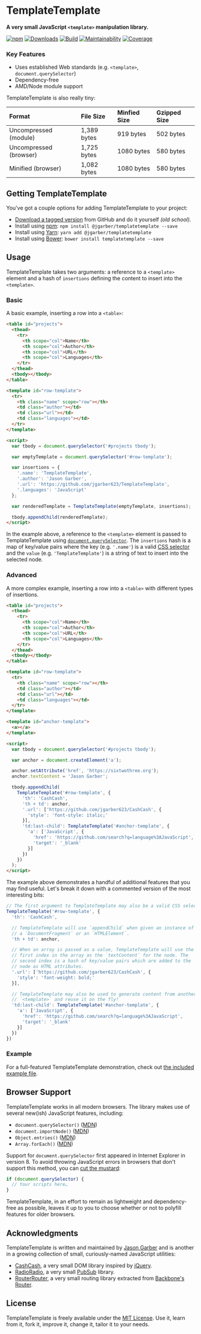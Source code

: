 # TemplateTemplate

**A very small JavaScript `<template>` manipulation library.**

[![npm](https://img.shields.io/npm/v/@jgarber/templatetemplate.svg?style=for-the-badge)](https://www.npmjs.com/package/@jgarber/templatetemplate)
[![Downloads](https://img.shields.io/npm/dt/@jgarber/templatetemplate.svg?style=for-the-badge)](https://www.npmjs.com/package/@jgarber/templatetemplate)
[![Build](https://img.shields.io/travis/jgarber623/TemplateTemplate.svg?style=for-the-badge)](https://travis-ci.org/jgarber623/TemplateTemplate)
[![Maintainability](https://img.shields.io/codeclimate/maintainability/jgarber623/TemplateTemplate.svg?style=for-the-badge)](https://codeclimate.com/github/jgarber623/TemplateTemplate)
[![Coverage](https://img.shields.io/codeclimate/coverage/jgarber623/TemplateTemplate.svg?style=for-the-badge)](https://codeclimate.com/github/jgarber623/TemplateTemplate)

### Key Features

- Uses established Web standards (e.g. `<template>`, `document.querySelector`)
- Dependency-free
- AMD/Node module support

TemplateTemplate is also really tiny:

| Format                 | File Size   | Minfied Size | Gzipped Size |
|:-----------------------|:------------|:-------------|:-------------|
| Uncompressed (module)  | 1,389 bytes | 919 bytes    | 502 bytes    |
| Uncompressed (browser) | 1,725 bytes | 1080 bytes   | 580 bytes    |
| Minified (browser)     | 1,082 bytes | 1080 bytes   | 580 bytes    |

## Getting TemplateTemplate

You've got a couple options for adding TemplateTemplate to your project:

- [Download a tagged version](https://github.com/jgarber623/TemplateTemplate/tags) from GitHub and do it yourself _(old school)_.
- Install using [npm](https://www.npmjs.com/package/@jgarber/templatetemplate): `npm install @jgarber/templatetemplate --save`
- Install using [Yarn](https://yarnpkg.com/en/package/@jgarber/templatetemplate): `yarn add @jgarber/templatetemplate`
- Install using [Bower](https://bower.io/search/?q=templatetemplate): `bower install templatetemplate --save`

## Usage

TemplateTemplate takes two arguments: a reference to a `<template>` element and a hash of `insertions` defining the content to insert into the `<template>`.

### Basic

A basic example, inserting a row into a `<table>`:

```html
<table id="projects">
  <thead>
    <tr>
      <th scope="col">Name</th>
      <th scope="col">Author</th>
      <th scope="col">URL</th>
      <th scope="col">Languages</th>
    </tr>
  </thead>
  <tbody></tbody>
</table>

<template id="row-template">
  <tr>
    <th class="name" scope="row"></th>
    <td class="author"></td>
    <td class="url"></td>
    <td class="languages"></td>
  </tr>
</template>

<script>
  var tbody = document.querySelector('#projects tbody');

  var emptyTemplate = document.querySelector('#row-template');

  var insertions = {
    '.name': 'TemplateTemplate',
    '.author': 'Jason Garber',
    '.url': 'https://github.com/jgarber623/TemplateTemplate',
    '.languages': 'JavaScript'
  };

  var renderedTemplate = TemplateTemplate(emptyTemplate, insertions);

  tbody.appendChild(renderedTemplate);
</script>
```

In the example above, a reference to the `<template>` element is passed to TemplateTemplate using [`document.querySelector`](https://developer.mozilla.org/en-US/docs/Web/API/Document/querySelector). The `insertions` hash is a map of key/value pairs where the key (e.g. `'.name'`) is a valid [CSS selector](https://developer.mozilla.org/en-US/docs/Web/CSS/CSS_Selectors) and the `value` (e.g. `'TemplateTemplate'`) is a string of text to insert into the selected node.

### Advanced

A more complex example, inserting a row into a `<table>` with different types of insertions.

```html
<table id="projects">
  <thead>
    <tr>
      <th scope="col">Name</th>
      <th scope="col">Author</th>
      <th scope="col">URL</th>
      <th scope="col">Languages</th>
    </tr>
  </thead>
  <tbody></tbody>
</table>

<template id="row-template">
  <tr>
    <th class="name" scope="row"></th>
    <td class="author"></td>
    <td class="url"></td>
    <td class="languages"></td>
  </tr>
</template>

<template id="anchor-template">
  <a></a>
</template>

<script>
  var tbody = document.querySelector('#projects tbody');

  var anchor = document.createElement('a');

  anchor.setAttribute('href', 'https://sixtwothree.org');
  anchor.textContent = 'Jason Garber';

  tbody.appendChild(
    TemplateTemplate('#row-template', {
      'th': 'CashCash',
      'th + td': anchor,
      '.url': ['https://github.com/jgarber623/CashCash', {
        'style': 'font-style: italic;'
      }],
      'td:last-child': TemplateTemplate('#anchor-template', {
        'a': ['JavaScript', {
          'href': 'https://github.com/search?q=language%3AJavaScript',
          'target': '_blank'
        }]
      })
    })
  );
</script>
```

The example above demonstrates a handful of additional features that you may find useful. Let's break it down with a commented version of the most interesting bits:

```js
// The first argument to TemplateTemplate may also be a valid CSS selector.
TemplateTemplate('#row-template', {
  'th': 'CashCash',

  // TemplateTemplate will use `appendChild` when given an instance of
  // a `DocumentFragment` or an `HTMLElement`.
  'th + td': anchor,

  // When an array is passed as a value, TemplateTemplate will use the
  // first index in the array as the `textContent` for the node. The
  // second index is a hash of key/value pairs which are added to the
  // node as HTML attributes.
  '.url': ['https://github.com/jgarber623/CashCash', {
    'style': 'font-weight: bold;'
  }],

  // TemplateTemplate may also be used to generate content from another
  // `<template>` and reuse it on the fly!
  'td:last-child': TemplateTemplate('#anchor-template', {
    'a': ['JavaScript', {
      'href': 'https://github.com/search?q=language%3AJavaScript',
      'target': '_blank'
    }]
  })
})
```

### Example

For a full-featured TemplateTemplate demonstration, check out [the included example file](https://github.com/jgarber623/TemplateTemplate/blob/master/example/index.html).

## Browser Support

TemplateTemplate works in all modern browsers. The library makes use of several new(ish) JavaScript features, including:

- `document.querySelector()` ([MDN](https://developer.mozilla.org/en-US/docs/Web/API/Document/querySelector))
- `document.importNode()` ([MDN](https://developer.mozilla.org/en-US/docs/Web/API/Document/importNode))
- `Object.entries()` ([MDN](https://developer.mozilla.org/en-US/docs/Web/JavaScript/Reference/Global_Objects/Object/entries))
- `Array.forEach()` ([MDN](https://developer.mozilla.org/en-US/docs/Web/JavaScript/Reference/Global_Objects/Array/forEach))

Support for `document.querySelector` first appeared in Internet Explorer in version 8. To avoid throwing JavaScript errors in browsers that don't support this method, you can [cut the mustard](http://responsivenews.co.uk/post/18948466399/cutting-the-mustard):

```js
if (document.querySelector) {
  // Your scripts here…
}
```

TemplateTemplate, in an effort to remain as lightweight and dependency-free as possible, leaves it up to you to choose whether or not to polyfill features for older browsers.

## Acknowledgments

TemplateTemplate is written and maintained by [Jason Garber](https://sixtwothree.org) and is another in a growing collection of small, curiously-named JavaScript utilities:

- [CashCash](https://github.com/jgarber623/CashCash), a very small DOM library inspired by [jQuery](https://jquery.com).
- [RadioRadio](https://github.com/jgarber623/RadioRadio), a very small [PubSub](https://en.wikipedia.org/wiki/Publish–subscribe_pattern) library.
- [RouterRouter](https://github.com/jgarber623/RouterRouter), a very small routing library extracted from [Backbone's Router](http://backbonejs.org/docs/backbone.html#section-185).

## License

TemplateTemplate is freely available under the [MIT License](https://opensource.org/licenses/MIT). Use it, learn from it, fork it, improve it, change it, tailor it to your needs.
